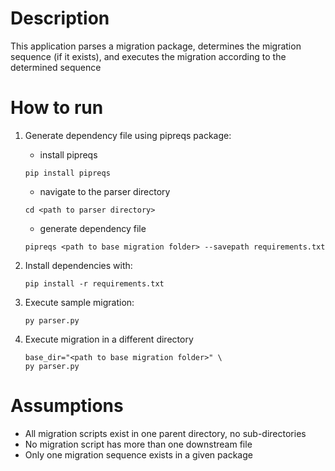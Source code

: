 # Description

This application parses a migration package, determines the migration sequence (if it exists), and executes the migration according to the determined sequence


# How to run

1. Generate dependency file using pipreqs package:
    - install pipreqs
    ```
    pip install pipreqs
    ```

    - navigate to the parser directory
    ```
    cd <path to parser directory>
    ```

    - generate dependency file
    ```
    pipreqs <path to base migration folder> --savepath requirements.txt
    ```

2. Install dependencies with:
    ```
    pip install -r requirements.txt
    ```

3. Execute sample migration:
    ```
    py parser.py
    ```
    
4. Execute migration in a different directory
    ```
    base_dir="<path to base migration folder>" \
    py parser.py
    ```

# Assumptions
- All migration scripts exist in one parent directory, no sub-directories
- No migration script has more than one downstream file
- Only one migration sequence exists in a given package
